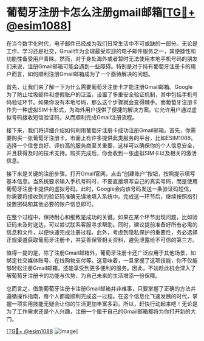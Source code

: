 # 葡萄牙注册卡怎么注册gmail邮箱[[TG💪+ @esim1088](https://t.me/s/esim1088)]

在当今数字化时代，电子邮件已经成为我们日常生活中不可或缺的一部分。无论是工作、学习还是社交，Gmail作为全球最受欢迎的电子邮件服务之一，其便捷性和功能性备受用户青睐。然而，对于身处海外或者暂时无法使用本地手机号码的朋友们来说，注册Gmail邮箱可能会遇到一些障碍。特别是对于持有葡萄牙注册卡的用户而言，如何顺利注册Gmail邮箱成为了一个亟待解决的问题。

首先，让我们来了解一下为什么需要葡萄牙注册卡才能注册Gmail邮箱。Google为了防止垃圾邮件和虚假账户的泛滥，设置了多重安全验证机制，其中包括手机号码验证环节。如果你没有本地号码，那么这个步骤就会变得棘手。而葡萄牙注册卡作为一种虚拟SIM卡形式，为海外用户提供了便捷的解决方案。它允许用户通过虚拟号码接收短信验证码，从而顺利完成Gmail注册流程。

接下来，我们将详细介绍如何利用葡萄牙注册卡成功注册Gmail邮箱。首先，你需要购买一张葡萄牙注册卡。市面上有许多提供此类服务的平台，比如ESIM1088。选择一个信誉良好、评价高的服务商至关重要，这样可以确保你的个人信息安全，并且获得及时的技术支持。购买完成后，你会收到一张虚拟SIM卡以及相关的激活信息。

接下来是关键的注册步骤。打开Gmail官网，点击“创建账户”按钮，按照提示填写基本信息。当系统要求输入手机号码时，不要直接填写自己的真实号码，而是使用葡萄牙注册卡提供的虚拟号码。此时，Google会向该号码发送一条验证码短信，你需要将接收到的验证码准确无误地填入系统中。完成这一环节后，继续按照指引设置密码和其他必要的账户信息即可。

在整个过程中，保持耐心和细致是成功的关键。如果在某个环节出现问题，比如验证码未及时送达，可以尝试联系客服寻求帮助。同时，建议提前准备好所有必需的信息和文件，以便快速完成注册过程。此外，考虑到隐私保护的重要性，务必选择正规渠道获取葡萄牙注册卡，并妥善保管相关资料，避免泄露给不可信的第三方。

值得一提的是，除了注册Gmail邮箱外，葡萄牙注册卡还广泛应用于其他场景，如绑定社交媒体账号、在线购物支付等。这意味着，一旦掌握了这项技能，你不仅能够轻松注册Gmail邮箱，还能享受到更多便利的服务。因此，不妨趁此机会深入了解葡萄牙注册卡的功能与优势，为自己未来的生活增添一份保障。

总而言之，借助葡萄牙注册卡注册Gmail邮箱并非难事，只要掌握了正确的方法并遵循操作指南，每个人都能顺利完成这一过程。在这个信息化飞速发展的时代，掌握一项实用技能无疑会让你的生活更加丰富多彩。所以，赶快行动起来吧！无论是为了工作需求还是个人兴趣，注册一个属于自己的Gmail邮箱都将为你打开新的大门。

[[TG💪+ @esim1088](https://t.me/s/esim1088) ![Image](https://i.postimg.cc/4NQfJmqS/Snipaste-2025-05-13-00-14-12.png)]